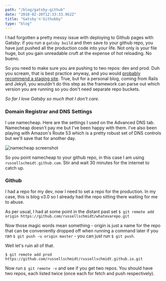 ```yaml
---
path: "/blog/gatsby-github"
date: "2018-02-20T12:33:33.962Z"
title: "Gatsby'n'Githubby"
type: "blog"
---
```


I had forgotten a pretty messy issue with deploying to Github pages with Gatsby: if you run a `gatsby build` and then save to your github repo, you have just pushed all the production code into your life. Not only is your file huge, but you gain unreadable cruft at the expense of hot reloading. No bueno.

So you need to make sure you are pushing to two repos: dev and prod. Duh you scream, that is best practice anyway, and you would [probably recommend a staging site](http://guides.beanstalkapp.com/deployments/best-practices.html). True, but for a personal blog, coming from Rails and Jekyll, you wouldn't do this step as the framework can parse out which version you are running so you don't need separate repo buckets.

*So far I love Gatsby so much that I don't care.*

### Domain Registrar and DNS Settings
I use namecheap. Here are the settings I used on the Advanced DNS tab. Namecheap doesn't pay me but I've been happy with them. I've also been playing with Amazon's Route 53 which is a pretty robust set of DNS controls but we'll save that for another day.

![namecheap screenshot](https://s3.amazonaws.com/russell-personal/namecheap-ruslio.png)

So you point namecheap to your github repo, in this case I am using `russellschmidt.github.com`. Stir and wait 30 minutes for the internet to catch up.

### Github
I had a repo for my dev, now I need to set a repo for the production. In my case, this is blog v3.0 so I already had the repo sitting there waiting for me to abuse.

As per usual, I had at some point in the distant past set
`$ git remote add origin https://github.com/russellschmidt/whatevarepo.git`

Now those magic words mean something - origin is just a name for the repo that can be conveniently dropped off when running a command later if you ran `$ git push -u origin master` - you can just run `$ git push`.

Well let's ruin all of that.

`$ git remote add prod https://github.com/russellschmidt/russellschmidt.github.io.git`

Now run `$ git remote -v` and see if you get two repos. You should have two repos, each listed twice (once each for fetch and push respectively).
